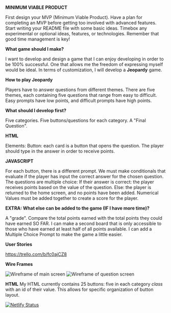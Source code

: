 **MINIMUM VIABLE PRODUCT**

First design your MVP (Minimum Viable Product). Have a plan for completing an MVP before getting too involved with advanced features. Start writing your README file with some basic ideas. Timebox any experimental or optional ideas, features, or technologies. Remember that good time management is key!

**What game should I make?**

I want to develop and design a game that I can enjoy developing in order to be 100% successful. One that allows me the freedom of expressing myself would be ideal. In terms of customization, I will develop a **Jeopardy** game.

**How to play Jeopardy**

Players have to answer questions from different themes. There are five themes, each containing five questions that range from easy to difficult. Easy prompts have low points, and difficult prompts have high points.

**What should I develop first?**

Five categories.
Five buttons/questions for each category.
A "Final Question".

**HTML**

Elements:
Button: each card is a button that opens the question. The player should type in the answer in order to receive points.


**JAVASCRIPT**

For each button, there is a different prompt. We must make conditionals that evaluate if the player has input the correct answer for the chosen question.
The questions are multiple choice:
If their answer is correct: the player receives points based on the value of the question.
Else: the player is returned to the home screen, and no points have been added.
Numerical Values must be added together to create a score for the player.


**EXTRA: What else can be added to the game (IF I have more time)?**

A "grade". Compare the total points earned with the total points they could have earned SO FAR.
I can make a second board that is only accessible to those who have earned at least half of all points available.
I can add a Multiple Choice Prompt to make the game a little easier.


**User Stories**

https://trello.com/b/fc0ajCZ8

**Wire Frames**

<img src="Wireframes/Web 1920 – 1.png" alt = "Wireframe of main screen">
<img src="Wireframes/Web 1920 – 2.png" alt = "Wireframe of question screen">


**HTML**
My HTML currently contains 25 buttons: five in each category *class* with an id of their value. This allows for specific organization of button layout.


[![Netlify Status](https://api.netlify.com/api/v1/badges/bdfcb766-a0b7-4762-9ee9-5fec38fd308f/deploy-status)](https://app.netlify.com/sites/nintendo-jeopardy/deploys)
